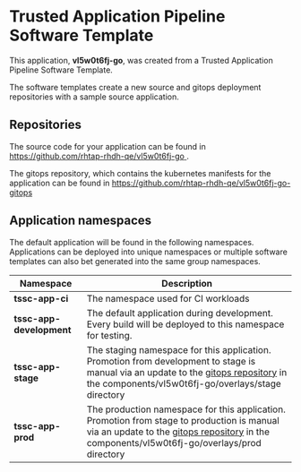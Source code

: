 # Trusted Application Pipeline Software Template

This application, **vl5w0t6fj-go**, was created from a Trusted Application Pipeline Software Template.

The software templates create a new source and gitops deployment repositories with a sample source application. 

## Repositories

The source code for your application can be found in [https://github.com/rhtap-rhdh-qe/vl5w0t6fj-go ](https://github.com/rhtap-rhdh-qe/vl5w0t6fj-go ).
 
The gitops repository, which contains the kubernetes manifests for the application can be found in 
[https://github.com/rhtap-rhdh-qe/vl5w0t6fj-go-gitops ](https://github.com/rhtap-rhdh-qe/vl5w0t6fj-go-gitops ) 

## Application namespaces 

The default application will be found in the following namespaces. Applications can be deployed into unique namespaces or multiple software templates can also bet generated into the same group namespaces.  

|  Namespace   |  Description   |  
| -------- | -------- |
| **tssc-app-ci** | The namespace used for CI workloads |
| **tssc-app-development** | The default application during development. Every build will be deployed to this namespace for testing. |
| **tssc-app-stage** | The staging namespace for this application. Promotion from development to stage is manual via an update to the [gitops repository](https://github.com/rhtap-rhdh-qe/vl5w0t6fj-go-gitops ) in the components/vl5w0t6fj-go/overlays/stage directory |
| **tssc-app-prod** | The production namespace for this application. Promotion from stage to production is manual via an update to the [gitops repository](https://github.com/rhtap-rhdh-qe/vl5w0t6fj-go-gitops ) in the components/vl5w0t6fj-go/overlays/prod directory |